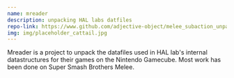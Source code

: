 ```yaml
---
name: mreader
description: unpacking HAL labs datfiles
repo-link: https://www.github.com/adjective-object/melee_subaction_unpacker
img: img/placeholder_cattail.jpg
---
```


Mreader is a project to unpack the datafiles used in HAL
lab's internal datastructures for their games on 
the Nintendo Gamecube. Most work has been done 
on Super Smash Brothers Melee.
